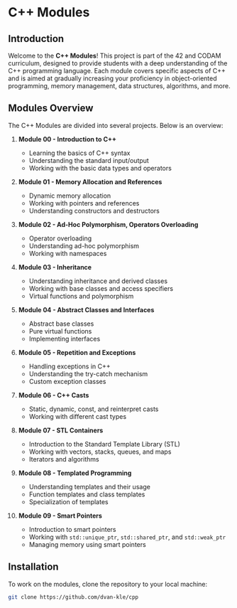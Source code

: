 # C++ Modules

## Introduction

Welcome to the **C++ Modules**! This project is part of the 42 and CODAM curriculum, designed to provide students with a deep understanding of the C++ programming language. Each module covers specific aspects of C++ and is aimed at gradually increasing your proficiency in object-oriented programming, memory management, data structures, algorithms, and more.

## Modules Overview

The C++ Modules are divided into several projects. Below is an overview:

1. **Module 00 - Introduction to C++**
   - Learning the basics of C++ syntax
   - Understanding the standard input/output
   - Working with the basic data types and operators

2. **Module 01 - Memory Allocation and References**
   - Dynamic memory allocation
   - Working with pointers and references
   - Understanding constructors and destructors

3. **Module 02 - Ad-Hoc Polymorphism, Operators Overloading**
   - Operator overloading
   - Understanding ad-hoc polymorphism
   - Working with namespaces

4. **Module 03 - Inheritance**
   - Understanding inheritance and derived classes
   - Working with base classes and access specifiers
   - Virtual functions and polymorphism

5. **Module 04 - Abstract Classes and Interfaces**
   - Abstract base classes
   - Pure virtual functions
   - Implementing interfaces

6. **Module 05 - Repetition and Exceptions**
   - Handling exceptions in C++
   - Understanding the try-catch mechanism
   - Custom exception classes

7. **Module 06 - C++ Casts**
   - Static, dynamic, const, and reinterpret casts
   - Working with different cast types

8. **Module 07 - STL Containers**
   - Introduction to the Standard Template Library (STL)
   - Working with vectors, stacks, queues, and maps
   - Iterators and algorithms

9. **Module 08 - Templated Programming**
   - Understanding templates and their usage
   - Function templates and class templates
   - Specialization of templates

10. **Module 09 - Smart Pointers**
    - Introduction to smart pointers
    - Working with `std::unique_ptr`, `std::shared_ptr`, and `std::weak_ptr`
    - Managing memory using smart pointers

## Installation

To work on the modules, clone the repository to your local machine:

```bash
git clone https://github.com/dvan-kle/cpp
